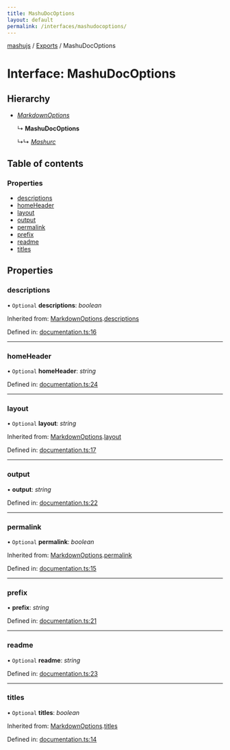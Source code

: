 ```yaml
---
title: MashuDocOptions
layout: default
permalink: /interfaces/mashudocoptions/
---
```

[mashujs](/) / [Exports](/modules/) / MashuDocOptions

# Interface: MashuDocOptions

## Hierarchy

* [*MarkdownOptions*](/markdownoptions/)

  ↳ **MashuDocOptions**

  ↳↳ [*Mashurc*](/mashurc/)

## Table of contents

### Properties

- [descriptions](/mashudocoptions/#descriptions)
- [homeHeader](/mashudocoptions/#homeheader)
- [layout](/mashudocoptions/#layout)
- [output](/mashudocoptions/#output)
- [permalink](/mashudocoptions/#permalink)
- [prefix](/mashudocoptions/#prefix)
- [readme](/mashudocoptions/#readme)
- [titles](/mashudocoptions/#titles)

## Properties

### descriptions

• `Optional` **descriptions**: *boolean*

Inherited from: [MarkdownOptions](/markdownoptions/).[descriptions](/markdownoptions/#descriptions)

Defined in: [documentation.ts:16](/https://github.com/EpokTarren/mashu/blob/5e59b19/src/documentation.ts#L16)

___

### homeHeader

• `Optional` **homeHeader**: *string*

Defined in: [documentation.ts:24](/https://github.com/EpokTarren/mashu/blob/5e59b19/src/documentation.ts#L24)

___

### layout

• `Optional` **layout**: *string*

Inherited from: [MarkdownOptions](/markdownoptions/).[layout](/markdownoptions/#layout)

Defined in: [documentation.ts:17](/https://github.com/EpokTarren/mashu/blob/5e59b19/src/documentation.ts#L17)

___

### output

• **output**: *string*

Defined in: [documentation.ts:22](/https://github.com/EpokTarren/mashu/blob/5e59b19/src/documentation.ts#L22)

___

### permalink

• `Optional` **permalink**: *boolean*

Inherited from: [MarkdownOptions](/markdownoptions/).[permalink](/markdownoptions/#permalink)

Defined in: [documentation.ts:15](/https://github.com/EpokTarren/mashu/blob/5e59b19/src/documentation.ts#L15)

___

### prefix

• **prefix**: *string*

Defined in: [documentation.ts:21](/https://github.com/EpokTarren/mashu/blob/5e59b19/src/documentation.ts#L21)

___

### readme

• `Optional` **readme**: *string*

Defined in: [documentation.ts:23](/https://github.com/EpokTarren/mashu/blob/5e59b19/src/documentation.ts#L23)

___

### titles

• `Optional` **titles**: *boolean*

Inherited from: [MarkdownOptions](/markdownoptions/).[titles](/markdownoptions/#titles)

Defined in: [documentation.ts:14](/https://github.com/EpokTarren/mashu/blob/5e59b19/src/documentation.ts#L14)
